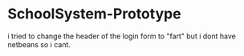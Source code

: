 # SchoolSystem-Prototype
i tried to change the header of the login form to "fart" but i dont have netbeans so i cant.

